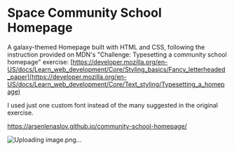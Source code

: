 # Space Community School Homepage

A galaxy-themed Homepage built with HTML and CSS, following the instruction provided on MDN's "Challenge: Typesetting a community school homepage" exercise: [https://developer.mozilla.org/en-US/docs/Learn_web_development/Core/Styling_basics/Fancy_letterheaded_paper](https://developer.mozilla.org/en-US/docs/Learn_web_development/Core/Text_styling/Typesetting_a_homepage)

I used just one custom font instead of the many suggested in the original exercise.

https://arsenlenaslov.github.io/community-school-homepage/

![Uploading image.png…]()
